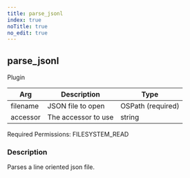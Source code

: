 ```yaml
---
title: parse_jsonl
index: true
noTitle: true
no_edit: true
---
```




<div class="vql_item"></div>


## parse_jsonl
<span class='vql_type label label-warning pull-right page-header'>Plugin</span>



<div class="vqlargs"></div>

Arg | Description | Type
----|-------------|-----
filename|JSON file to open|OSPath (required)
accessor|The accessor to use|string

Required Permissions: 
<span class="linkcolour label label-success">FILESYSTEM_READ</span>

### Description

Parses a line oriented json file.

